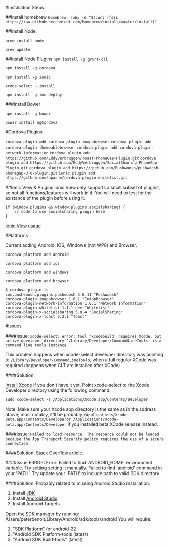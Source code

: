 #Installation Steps


##Install homebrew
`homebrew: ruby -e "$(curl -fsSL https://raw.githubusercontent.com/Homebrew/install/master/install)"`

##Install Node:

`brew install node`

`brew update`

##Install Node Plugins
`npm install -g grunt-cli`

`npm install -g cordova`

`npm install -g ionic`

`xcode-select --install`

`npm install -g ios-deploy`

###Install Bower

`npm install -g bower`

`bower install ngCordova`

#Cordova Plugins

`cordova plugin add cordova-plugin-inappbrowser` `cordova plugin add cordova-plugin-themeablebrowser`
`cordova plugin add cordova-plugin-network-information`
`cordova plugin add https://github.com/EddyVerbruggen/Toast-PhoneGap-Plugin.git`
`cordova plugin add https://github.com/EddyVerbruggen/SocialSharing-PhoneGap-Plugin.git`
`cordova plugin add https://github.com/Pushwoosh/pushwoosh-phonegap-3.0-plugin.git`
`ionic plugin add https://github.com/apache/cordova-plugin-whitelist.git`

##Ionic View & Plugins
Ionic View only supports a small subset of plugins, so not all functions/features will work in it. You will need to test for the existance of the plugin before using it.

	if (window.plugins && window.plugins.socialsharing) {
		// code to use socialsharing plugin here
	}

[Ionic View usage](#http://docs.ionic.io/docs/view-usage)

#Platforms

Current adding Android, iOS, Windows (not WP8) and Browser.

`cordova platform add android`

`cordova platform add ios`

`cordova platform add windows`

`cordova platform add browser`


	$ cordova plugin ls
	com.pushwoosh.plugins.pushwoosh 3.6.11 "Pushwoosh"
	cordova-plugin-inappbrowser 1.0.1 "InAppBrowser"
	cordova-plugin-network-information 1.0.1 "Network Information"
	cordova-plugin-whitelist 1.1.1-dev "Whitelist"
	cordova-plugin-x-socialsharing 5.0.4 "SocialSharing"
	cordova-plugin-x-toast 2.2.1 "Toast"
	
	
#Issues

####Issue:
`xcode-select: error: tool 'xcodebuild' requires Xcode, but active developer directory '/Library/Developer/CommandLineTools' is a command line tools instance`

This problem happens when xcode-select developer directory was pointing to `/Library/Developer/CommandLineTools`, when a full regular XCode was required (happens when CLT are installed after XCode)

####Solution:

[Install Xcode](https://developer.apple.com/xcode/) if you don't have it yet,
Point xcode-select to the Xcode Developer directory using the following command:

`sudo xcode-select -s /Applications/Xcode.app/Contents/Developer`

Note: Make sure your Xcode app directory is the same as in the address above; most notably, it'll be probably `/Applications/Xcode-Beta.app/Contents/Developeror /Applications/Xcode-beta.app/Contents/Developer` if you installed beta XCode release instead.

####Issue:
`Failed to load resource: The resource could not be loaded because the App Transport Security policy requires the use of a secure connection`

####Solution:
[Stack Overflow](http://stackoverflow.com/questions/30731785/how-do-i-load-an-http-url-with-app-transport-security-enabled-in-ios-9/30732693#30732693) article.

####Issue
	ERROR: Error: Failed to find 'ANDROID_HOME' environment variable. Try setting setting it manually.
	Failed to find 'android' command in your 'PATH'. Try update your 'PATH' to include path to valid SDK directory.
	
####Solution:
Probably related to missing Android Studio installation.

1. Install [JDK](http://www.oracle.com/technetwork/java/javase/downloads/jdk7-downloads-1880260.html)
2. Install [Android Studio](http://developer.android.com/sdk/installing/index.html?pkg=studio)
3. Install Android Targets

Open the SDK manager by running: /Users/peterbenoit/Library/Android/sdk/tools/android
You will require:

1. "SDK Platform" for android-22
2. "Android SDK Platform-tools (latest)
3. "Android SDK Build-tools" (latest)
